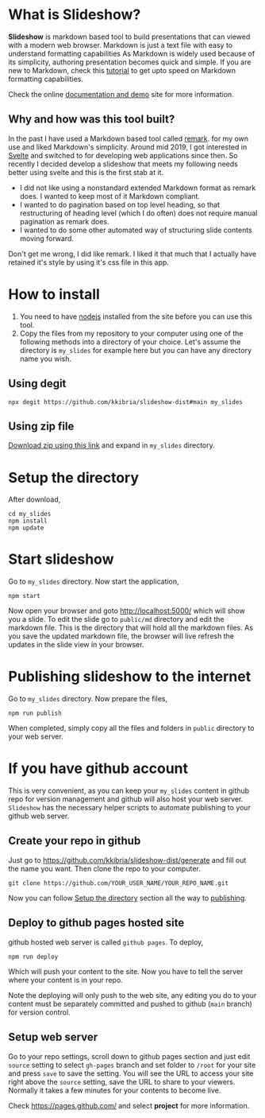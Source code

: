 # What is Slideshow?

**Slideshow** is markdown based tool to build presentations that can viewed with a modern web browser.
Markdown is just a text file with easy to understand formatting capabilities
As Markdown is widely used because of its simplicity, authoring presentation becomes quick and simple.
If you are new to Markdown, check this [tutorial](https://commonmark.org/help/tutorial/) to get upto
speed on Markdown formatting capabilities.

Check the online [documentation and demo](https://kkibria.github.io/slideshow-dist/) site for more
information.

## Why and how was this tool built?

In the past I have used a Markdown based tool called [remark](https://github.com/gnab/remark).
for my own use and liked Markdown's simplicity. Around mid 2019, I got interested in
[Svelte](https://svelte.dev/) and switched to for developing web applications since then.
So recently I decided develop a slideshow that meets my following needs better using svelte and this is
the first stab at it.
- I did not like using a nonstandard extended Markdown format as remark does. I wanted to keep most of it Markdown compliant.
- I wanted to do pagination based on top level heading, so that restructuring of heading level (which I do often) does not require manual pagination as remark does.
- I wanted to do some other automated way of structuring slide contents moving forward.

Don't get me wrong, I did like remark. I liked it that much that I actually have retained
it's style by using it's css file in this app. 
# How to install

1. You need to have [nodejs](https://nodejs.org/en/) installed from the site before you can use this tool. 
2. Copy the files from my repository to your computer using one of the following methods into a directory of your choice. Let's assume the directory is ``my_slides`` for example here but you can have any directory name you wish.

## Using degit
```
npx degit https://github.com/kkibria/slideshow-dist#main my_slides
```

## Using zip file
[Download zip using this link](https://github.com/kkibria/slideshow-dist/archive/main.zip)  and expand in ``my_slides`` directory.

# Setup the directory
After download,
```
cd my_slides
npm install
npm update
```

# Start slideshow
Go to ``my_slides`` directory. Now start the application,

```
npm start
```

Now open your browser and goto <http://localhost:5000/> which will show you a slide.
To edit the slide go to ``public/md`` directory and
edit the markdown file. This is the directory that will hold all the markdown files. As you
save the updated markdown file, the browser will
live refresh the updates in the slide view in your browser.

# Publishing slideshow to the internet
Go to ``my_slides`` directory. Now prepare the files,

```
npm run publish
```

When completed, simply copy all the files and folders in ``public`` directory to your
web server. 

# If you have github account
This is very convenient, as you can keep your ``my_slides`` content in github repo for
version management and github will also host your web server. `Slideshow` has the necessary
helper scripts to automate publishing to your github web server.

## Create your repo in github
Just go to <https://github.com/kkibria/slideshow-dist/generate> and fill out the name you
want. Then clone the repo to your computer.
```
git clone https://github.com/YOUR_USER_NAME/YOUR_REPO_NAME.git
```
Now you can follow [Setup the directory](#setup-the-directory) section all the way to
[publishing](t#publishing-slideshow-to-the-internet).  

## Deploy to github pages hosted site  
github hosted web server is called `github pages`. To deploy,

```
npm run deploy
```
Which will push your content to the site. Now you have to tell the server where your
content is in your repo.

Note the deploying will only push to the web site, any editing you do to your content
must be separately committed and pushed to github  (`main` branch) for version control. 
## Setup web server
Go to your repo settings, scroll down to github pages section
and just edit `source` setting to select `gh-pages` branch and set folder to `/root` for
your site and press `save` to save the setting. You will see the URL to access
your site right above the `source` setting, save the URL to share to your viewers.
Normally it takes a few minutes for your contents to become live.

Check <https://pages.github.com/> and select **project** for more information.

